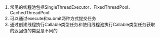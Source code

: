 1. 常见的线程池包括SingleThreadExecutor、FixedThreadPool、CachedThreadPool
2. 可以通过execute和submit两种方式提交任务
3. 通过创建线程执行Callable类型任务和使用线程池执行Callable类型任务获取的返回值的类型是不同的
